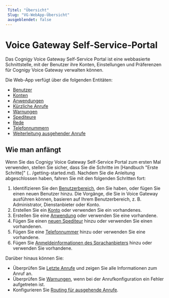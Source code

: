 ```yaml
---
 Titel: "Übersicht" 
 Slug: "VG-WebApp-Übersicht" 
 ausgeblendet: false 
---
```


# Voice Gateway Self-Service-Portal

Das Cognigy Voice Gateway Self-Service Portal ist eine webbasierte Schnittstelle, mit der Benutzer ihre Konten, Einstellungen und Präferenzen für Cognigy Voice Gateway verwalten können.

Die Web-App verfügt über die folgenden Entitäten:

- [Benutzer](users.md)
- [Konten](accounts.md)
- [Anwendungen](applications.md)
- [Kürzliche Anrufe](recent-calls.md)
- [Warnungen](alerts.md)
- [Spediteure](carriers.md)
- [Rede](speech-services.md)
- [Telefonnummern](phone-numbers.md)
- [Weiterleitung ausgehender Anrufe](outbound-call-routing.md)

## Wie man anfängt

Wenn Sie das Cognigy Voice Gateway Self-Service Portal zum ersten Mal verwenden, stellen Sie sicher, dass Sie die Schritte im [Handbuch "Erste Schritte]" (.. /getting-started.md). Nachdem Sie die Anleitung abgeschlossen haben, fahren Sie mit den folgenden Schritten fort:

1. Identifizieren Sie den [Benutzerbereich](users.md), den Sie haben, oder fügen Sie einen neuen Benutzer hinzu. Die Vorgänge, die Sie in Voice Gateway ausführen können, basieren auf Ihrem Benutzerbereich, z. B. Administrator, Dienstanbieter oder Konto.
2. Erstellen Sie ein [Konto](accounts.md) oder verwenden Sie ein vorhandenes.
3. Erstellen Sie eine [Anwendung](applications.md) oder verwenden Sie eine vorhandene.
4. Fügen Sie einen [neuen Spediteur](carriers.md) hinzu oder verwenden Sie einen vorhandenen.
5. Fügen Sie eine [Telefonnummer](phone-numbers.md) hinzu oder verwenden Sie eine vorhandene.
6. Fügen Sie [Anmeldeinformationen des Sprachanbieters](speech-services.md) hinzu oder verwenden Sie vorhandene.

Darüber hinaus können Sie:

- Überprüfen Sie [Letzte Anrufe](recent-calls.md) und zeigen Sie alle Informationen zum Anruf an.
- Überprüfen Sie [Warnungen](alerts.md), wenn bei der Anrufkonfiguration ein Fehler aufgetreten ist.
- Konfigurieren Sie [Routing für ausgehende Anrufe](outbound-call-routing.md).